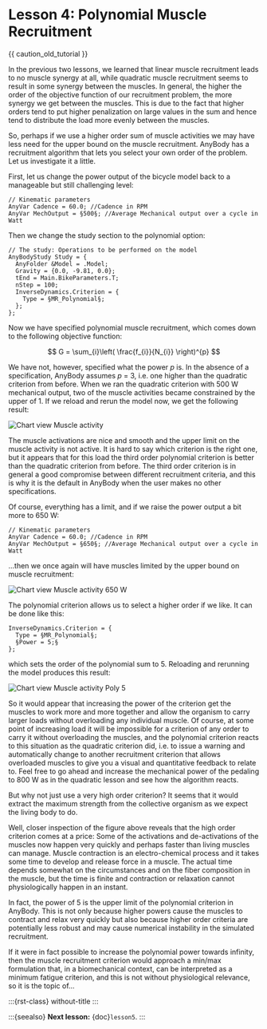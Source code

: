 # Lesson 4: Polynomial Muscle Recruitment

{{ caution_old_tutorial }}

In the previous two lessons, we learned that linear muscle recruitment
leads to no muscle synergy at all, while quadratic muscle recruitment
seems to result in some synergy between the muscles. In general, the
higher the order of the objective function of our recruitment problem,
the more synergy we get between the muscles. This is due to the fact
that higher orders tend to put higher penalization on large values in
the sum and hence tend to distribute the load more evenly between the
muscles.

So, perhaps if we use a higher order sum of muscle activities we may
have less need for the upper bound on the muscle recruitment. AnyBody
has a recruitment algorithm that lets you select your own order of the
problem. Let us investigate it a little.

First, let us change the power output of the bicycle model back to a
manageable but still challenging level:

```AnyScriptDoc
// Kinematic parameters
AnyVar Cadence = 60.0; //Cadence in RPM
AnyVar MechOutput = §500§; //Average Mechanical output over a cycle in Watt
```

Then we change the study section to the polynomial option:

```AnyScriptDoc
// The study: Operations to be performed on the model
AnyBodyStudy Study = {
  AnyFolder &Model = .Model;
  Gravity = {0.0, -9.81, 0.0};
  tEnd = Main.BikeParameters.T;
  nStep = 100;
  InverseDynamics.Criterion = {
    Type = §MR_Polynomial§;
  };
};
```

Now we have specified polynomial muscle recruitment, which comes down to
the following objective function:

$$
G = \sum_{i}\left( \frac{f_{i}}{N_{i}} \right)^{p}
$$

We have not, however, specified what the power *p* is. In the absence of
a specification, AnyBody assumes *p* = 3, i.e. one higher than the
quadratic criterion from before. When we ran the quadratic criterion
with 500 W mechanical output, two of the muscle activities became
constrained by the upper of 1. If we reload and rerun the model now, we
get the following result:

![Chart view Muscle activity](_static/lesson4/image1.gif)

The muscle activations are nice and smooth and the upper limit on the
muscle activity is not active. It is hard to say which criterion is the
right one, but it appears that for this load the third order polynomial
criterion is better than the quadratic criterion from before. The third
order criterion is in general a good compromise between different
recruitment criteria, and this is why it is the default in AnyBody when
the user makes no other specifications.

Of course, everything has a limit, and if we raise the power output a
bit more to 650 W:

```AnyScriptDoc
// Kinematic parameters
AnyVar Cadence = 60.0; //Cadence in RPM
AnyVar MechOutput = §650§; //Average Mechanical output over a cycle in
Watt
```

…then we once again will have muscles limited by the upper bound on
muscle recruitment:

![Chart view Muscle activity 650 W](_static/lesson4/image2.gif)

The polynomial criterion allows us to select a higher order if we like.
It can be done like this:

```AnyScriptDoc
InverseDynamics.Criterion = {
  Type = §MR_Polynomial§;
  §Power = 5;§
};
```

which sets the order of the polynomial sum to 5. Reloading and rerunning
the model produces this result:

![Chart view Muscle activity Poly 5](_static/lesson4/image3.gif)

So it would appear that increasing the power of the criterion get the
muscles to work more and more together and allow the organism to carry
larger loads without overloading any individual muscle. Of course, at
some point of increasing load it will be impossible for a criterion of
any order to carry it without overloading the muscles, and the
polynomial criterion reacts to this situation as the quadratic criterion
did, i.e. to issue a warning and automatically change to another
recruitment criterion that allows overloaded muscles to give you a
visual and quantitative feedback to relate to. Feel free to go ahead and
increase the mechanical power of the pedaling to 800 W as in the
quadratic lesson and see how the algorithm reacts.

But why not just use a very high order criterion? It seems that it would
extract the maximum strength from the collective organism as we expect
the living body to do.

Well, closer inspection of the figure above reveals that the high order
criterion comes at a price: Some of the activations and de-activations
of the muscles now happen very quickly and perhaps faster than living
muscles can manage. Muscle contraction is an electro-chemical process
and it takes some time to develop and release force in a muscle. The
actual time depends somewhat on the circumstances and on the fiber
composition in the muscle, but the time is finite and contraction or
relaxation cannot physiologically happen in an instant.

In fact, the power of 5 is the upper limit of the polynomial criterion
in AnyBody. This is not only because higher powers cause the muscles to
contract and relax very quickly but also because higher order criteria
are potentially less robust and may cause numerical instability in the
simulated recruitment.

If it were in fact possible to increase the polynomial power towards
infinity, then the muscle recruitment criterion would approach a min/max
formulation that, in a biomechanical context, can be interpreted as a
minimum fatigue criterion, and this is not without physiological
relevance, so it is the topic of…

:::{rst-class} without-title
:::

:::{seealso}
**Next lesson:** {doc}`lesson5`.
:::
